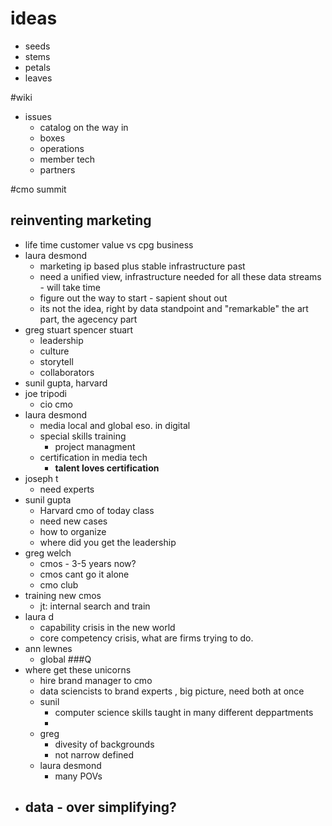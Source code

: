 # ideas 
* seeds
* stems
* petals
* leaves

#wiki
- issues
	- catalog on the way in
	- boxes
	- operations
	- member tech
	- partners

#cmo summit

## reinventing marketing
- life time customer value vs cpg business
- laura desmond
	- marketing ip based plus stable infrastructure past
	- need a unified view, infrastructure needed for all these data streams  - will take time
	- figure out the way to start - sapient shout out
	- its not the idea, right by data standpoint and "remarkable" the art part, the agecency part
- greg stuart spencer stuart
	- leadership
	- culture 
	- storytell
	- collaborators
- sunil gupta, harvard
- joe tripodi
	- cio cmo
- laura desmond
	- media local and global eso. in digital
	- special skills training
		- project managment
	- certification in media tech
		- **talent loves certification**
- joseph t 
	- need experts
- sunil gupta
	- Harvard cmo of today class 
	- need new cases
	- how to organize
	- where did you get the leadership
- greg welch
	- cmos - 3-5 years now?
	- cmos cant go it alone
	- cmo club
- training new cmos
	- jt: internal search and train
- laura d
	- capability crisis in the new world
	- core competency  crisis, what are firms trying to do.
- ann lewnes
	- global
###Q
- where get these unicorns
	- hire brand manager to cmo
	- data sciencists to brand experts , big picture, need both at once
	- sunil
		- computer science skills taught in many different deppartments
		- 
	- greg
		- divesity of backgrounds 
		- not narrow defined
	- laura desmond
		- many POVs 
- data - over simplifying?
	- 

